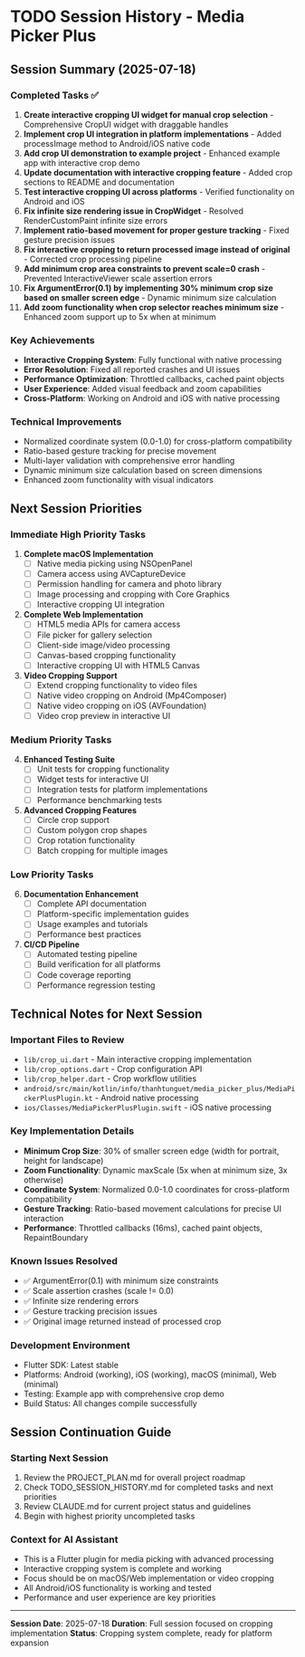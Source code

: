 # TODO Session History - Media Picker Plus

## Session Summary (2025-07-18)

### Completed Tasks ✅
1. **Create interactive cropping UI widget for manual crop selection** - Comprehensive CropUI widget with draggable handles
2. **Implement crop UI integration in platform implementations** - Added processImage method to Android/iOS native code
3. **Add crop UI demonstration to example project** - Enhanced example app with interactive crop demo
4. **Update documentation with interactive cropping feature** - Added crop sections to README and documentation
5. **Test interactive cropping UI across platforms** - Verified functionality on Android and iOS
6. **Fix infinite size rendering issue in CropWidget** - Resolved RenderCustomPaint infinite size errors
7. **Implement ratio-based movement for proper gesture tracking** - Fixed gesture precision issues
8. **Fix interactive cropping to return processed image instead of original** - Corrected crop processing pipeline
9. **Add minimum crop area constraints to prevent scale=0 crash** - Prevented InteractiveViewer scale assertion errors
10. **Fix ArgumentError(0.1) by implementing 30% minimum crop size based on smaller screen edge** - Dynamic minimum size calculation
11. **Add zoom functionality when crop selector reaches minimum size** - Enhanced zoom support up to 5x when at minimum

### Key Achievements
- **Interactive Cropping System**: Fully functional with native processing
- **Error Resolution**: Fixed all reported crashes and UI issues
- **Performance Optimization**: Throttled callbacks, cached paint objects
- **User Experience**: Added visual feedback and zoom capabilities
- **Cross-Platform**: Working on Android and iOS with native processing

### Technical Improvements
- Normalized coordinate system (0.0-1.0) for cross-platform compatibility
- Ratio-based gesture tracking for precise movement
- Multi-layer validation with comprehensive error handling
- Dynamic minimum size calculation based on screen dimensions
- Enhanced zoom functionality with visual indicators

## Next Session Priorities

### Immediate High Priority Tasks
1. **Complete macOS Implementation**
   - [ ] Native media picking using NSOpenPanel
   - [ ] Camera access using AVCaptureDevice
   - [ ] Permission handling for camera and photo library
   - [ ] Image processing and cropping with Core Graphics
   - [ ] Interactive cropping UI integration

2. **Complete Web Implementation**
   - [ ] HTML5 media APIs for camera access
   - [ ] File picker for gallery selection
   - [ ] Client-side image/video processing
   - [ ] Canvas-based cropping functionality
   - [ ] Interactive cropping UI with HTML5 Canvas

3. **Video Cropping Support**
   - [ ] Extend cropping functionality to video files
   - [ ] Native video cropping on Android (Mp4Composer)
   - [ ] Native video cropping on iOS (AVFoundation)
   - [ ] Video crop preview in interactive UI

### Medium Priority Tasks
4. **Enhanced Testing Suite**
   - [ ] Unit tests for cropping functionality
   - [ ] Widget tests for interactive UI
   - [ ] Integration tests for platform implementations
   - [ ] Performance benchmarking tests

5. **Advanced Cropping Features**
   - [ ] Circle crop support
   - [ ] Custom polygon crop shapes
   - [ ] Crop rotation functionality
   - [ ] Batch cropping for multiple images

### Low Priority Tasks
6. **Documentation Enhancement**
   - [ ] Complete API documentation
   - [ ] Platform-specific implementation guides
   - [ ] Usage examples and tutorials
   - [ ] Performance best practices

7. **CI/CD Pipeline**
   - [ ] Automated testing pipeline
   - [ ] Build verification for all platforms
   - [ ] Code coverage reporting
   - [ ] Performance regression testing

## Technical Notes for Next Session

### Important Files to Review
- `lib/crop_ui.dart` - Main interactive cropping implementation
- `lib/crop_options.dart` - Crop configuration API
- `lib/crop_helper.dart` - Crop workflow utilities
- `android/src/main/kotlin/info/thanhtunguet/media_picker_plus/MediaPickerPlusPlugin.kt` - Android native processing
- `ios/Classes/MediaPickerPlusPlugin.swift` - iOS native processing

### Key Implementation Details
- **Minimum Crop Size**: 30% of smaller screen edge (width for portrait, height for landscape)
- **Zoom Functionality**: Dynamic maxScale (5x when at minimum size, 3x otherwise)
- **Coordinate System**: Normalized 0.0-1.0 coordinates for cross-platform compatibility
- **Gesture Tracking**: Ratio-based movement calculations for precise UI interaction
- **Performance**: Throttled callbacks (16ms), cached paint objects, RepaintBoundary

### Known Issues Resolved
- ✅ ArgumentError(0.1) with minimum size constraints
- ✅ Scale assertion crashes (scale != 0.0)
- ✅ Infinite size rendering errors
- ✅ Gesture tracking precision issues
- ✅ Original image returned instead of processed crop

### Development Environment
- Flutter SDK: Latest stable
- Platforms: Android (working), iOS (working), macOS (minimal), Web (minimal)
- Testing: Example app with comprehensive crop demo
- Build Status: All changes compile successfully

## Session Continuation Guide

### Starting Next Session
1. Review the PROJECT_PLAN.md for overall project roadmap
2. Check TODO_SESSION_HISTORY.md for completed tasks and next priorities
3. Review CLAUDE.md for current project status and guidelines
4. Begin with highest priority uncompleted tasks

### Context for AI Assistant
- This is a Flutter plugin for media picking with advanced processing
- Interactive cropping system is complete and working
- Focus should be on macOS/Web implementation or video cropping
- All Android/iOS functionality is working and tested
- Performance and user experience are key priorities

---
**Session Date**: 2025-07-18
**Duration**: Full session focused on cropping implementation
**Status**: Cropping system complete, ready for platform expansion